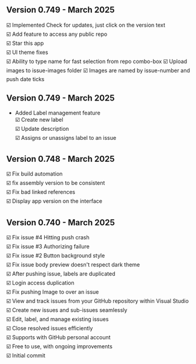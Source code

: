 
## Version 0.749 - March 2025
☑️ Implemented Check for updates, just click on the version text  
☑️ Add feature to access any public repo  
☑️ Star this app  
☑️ UI theme fixes  
☑️ Ability to type name for fast selection from repo combo-box
☑️ Upload images to issue-images folder
☑️ Images are named by issue-number and push date ticks


## Version 0.749 - March 2025
- Added Label management feature  
    ☑️ Create new label  
    ☑️ Update description  
    ☑️ Assigns or unassigns label to an issue  

## Version 0.748 - March 2025
☑️ Fix build automation  
☑️ fix assembly version to be consistent  
☑️ Fix bad linked references  
☑️ Display app version on the interface  

## Version 0.740 - March 2025

☑️ Fix issue #4 Hitting push crash  
☑️ Fix issue #3 Authorizing failure  
☑️ Fix issue #2 Button background style  
☑️ Fix issue body preview doesn't respect dark theme  
☑️ After pushing issue, labels are duplicated  
☑️ Login access duplication  
☑️ Fix pushing Image to over an issue  
☑️ View and track issues from your GitHub repository within Visual Studio  
☑️ Create new issues and sub-issues seamlessly  
☑️ Edit, label, and manage existing issues  
☑️ Close resolved issues efficiently  
☑️ Supports with GitHub personal account  
☑️ Free to use, with ongoing improvements  
☑️ Initial commit  
